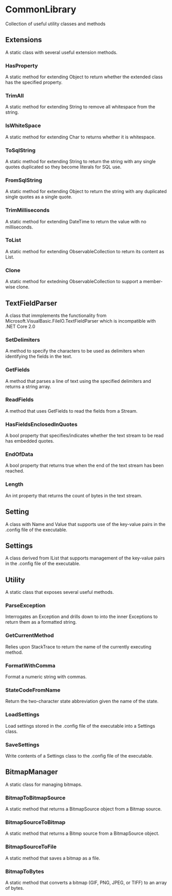 # CommonLibrary
Collection of useful utility classes and methods

## Extensions ##
A static class with several useful extension methods.

### HasProperty ###
A static method for extending Object to return whether the extended class has the specified property.

### TrimAll ###
A static method for extending String to remove all whitespace from the string.

### IsWhiteSpace ###
A static method for extending Char to returns whether it is whitespace.

### ToSqlString ###
A static method for extending String to return the string with any single quotes duplicated so they become literals for SQL use.

### FromSqlString ###
A static method for extending Object to return the string with any duplicated single quotes as a single quote.

### TrimMilliseconds ###
A static method for extending DateTime to return the value with no milliseconds.

### ToList<T> ###
A static method for extending ObservableCollection to return its content as  List<T>.

### Clone ###
A static method for extedning ObservableCollection to support a member-wise clone.

## TextFieldParser ##
A class that immplements the functionality from Microsoft.VisualBasic.FileIO.TextFieldParser which is incompatible with .NET Core 2.0

### SetDelimiters ###
A method to specify the characters to be used as delimiters when identifying the fields in the text.

### GetFields ###
A method that parses a line of text using the specified delimiters and returns a string array.

### ReadFields ###
A method that uses GetFields to read the fields from a Stream.

### HasFieldsEnclosedInQuotes ###
A bool property that specifies/indicates whether the text stream to be read has embedded quotes.

### EndOfData ###
A bool property that returns true when the end of the text stream has been reached.

### Length ###
An int property that returns the count of bytes in the text stream. 

## Setting ##
A class with Name and Value that supports use of the key-value pairs in the .config file of the executable.

## Settings ##
A class derived from IList<Setting> that supports management of the key-value pairs in the .config file of the executable.

## Utility ##
A static class that exposes several useful methods.

### ParseException ###
Interrogates an Exception and drills down to into the inner Exceptions to return them as a formatted string.

### GetCurrentMethod ###
Relies upon StackTrace to return the name of the currently executing method.

### FormatWithComma ###
Format a numeric string with commas.

### StateCodeFromName ###
Return the two-character state abbreviation given the name of the state.

### LoadSettings ###
Load settings stored in the .config file of the executable into a Settings class.

### SaveSettings ###
Write contents of a Settings class to the .config file of the executable.

## BitmapManager ##
A static class for managing bitmaps.

### BitmapToBitmapSource ###
A static method that returns a BitmapSource object from a Bitmap source.

### BitmapSourceToBitmap ###
A static method that returns a Bitmp source from a BitmapSource object.

### BitmapSourceToFile ###
A static method that saves a bitmap as a file.

### BitmapToBytes ###
A static method that converts a bitmap (GIF, PNG, JPEG, or TIFF) to an array of bytes.
